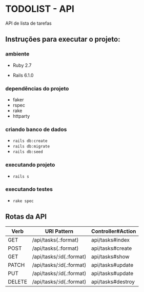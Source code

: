 # TODOLIST - API

API de lista de tarefas

## Instruções para executar o projeto:

### ambiente

* Ruby 2.7

* Rails 6.1.0

### dependências do projeto

- faker
- rspec
- rake
- httparty

### criando banco de dados

- `rails db:create`
- `rails db:migrate`
- `rails db:seed`

### executando projeto

- `rails s`

### executando testes

- `rake spec`

## Rotas da API

| Verb | URI  Pattern | Controller#Action|
|------|--------------|------------------|
|GET  |  /api/tasks(.:format) | api/tasks#index |
|POST |  /api/tasks(.:format) | api/tasks#create|
|GET  |  /api/tasks/:id(.:format) | api/tasks#show|
|PATCH | /api/tasks/:id(.:format) | api/tasks#update|
|PUT   | /api/tasks/:id(.:format) | api/tasks#update|
|DELETE| /api/tasks/:id(.:format) | api/tasks#destroy|
